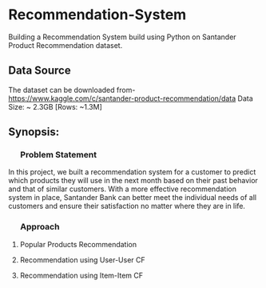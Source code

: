 # Recommendation-System
Building a Recommendation System build using Python on Santander Product Recommendation dataset.
<b><h2>Data Source</h2></b>
The dataset can be downloaded from- https://www.kaggle.com/c/santander-product-recommendation/data
Data Size: ~ 2.3GB [Rows: ~1.3M]
<b><h2>Synopsis:</h2></b>
<ul><b><h3>Problem Statement</h3></b></ul>
In this project, we built a recommendation system for a customer to predict which products they will use in the next month based on their past behavior and that of similar customers. With a more effective recommendation system in place, Santander Bank can better meet the individual needs of all customers and ensure their satisfaction no matter where they are in life.

<ul><b><h3>Approach</h3></b></ul>

1. Popular Products Recommendation

2. Recommendation using User-User CF

3. Recommendation using Item-Item CF


























